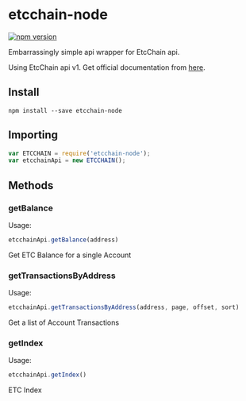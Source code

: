 # etcchain-node
[![npm version](https://badge.fury.io/js/etcchain-node.svg)](https://badge.fury.io/js/etcchain-node)

Embarrassingly simple api wrapper for EtcChain api.

Using EtcChain api v1. Get official documentation from  [here](https://etcchain.com/api/).
## Install
```
npm install --save etcchain-node
```
## Importing
```js
var ETCCHAIN = require('etcchain-node');
var etcchainApi = new ETCCHAIN();
```

## Methods

### getBalance

Usage:

```js
etcchainApi.getBalance(address)
```

Get ETC Balance for a single Account

### getTransactionsByAddress

Usage:

```js
etcchainApi.getTransactionsByAddress(address, page, offset, sort)
```

Get a list of Account Transactions

### getIndex

Usage:

```js
etcchainApi.getIndex()
```
ETC Index
